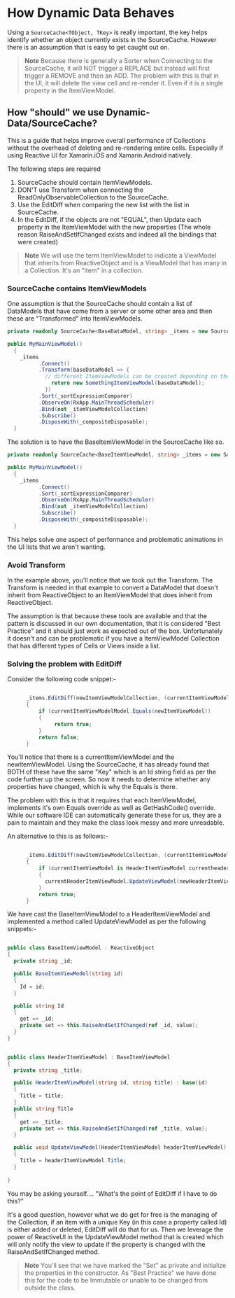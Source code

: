 # How Dynamic Data Behaves

Using a `SourceCache<TObject, TKey>` is really important, the key helps identify whether an object currently exists in the SourceCache.  However there is an assumption that is easy to get caught out on.

> **Note** Because there is generally a Sorter when Connecting to the SourceCache, it will NOT trigger a REPLACE but instead will first trigger a REMOVE and then an ADD.  The problem with this is that in the UI, it will delete the view cell and re-render it.  Even if it is a single property in the ItemViewModel.


## How "should" we use Dynamic-Data/SourceCache?

This is a guide that helps improve overall performance of Collections without the overhead of deleting and re-rendering entire cells.  Especially if using Reactive UI for Xamarin.iOS and Xamarin.Android natively.

The following steps are required

1. SourceCache should contain ItemViewModels.
2. DON'T use Transform when connecting the ReadOnlyObservableCollection to the SourceCache.
3. Use the EditDiff when comparing the new list with the list in SourceCache.
4. In the EditDiff, if the objects are not "EQUAL", then Update each property in the ItemViewModel with the new properties (The whole reason RaiseAndSetIfChanged exists and indeed all the bindings that were created)

> **Note**  We will use the term ItemViewModel to indicate a ViewModel that inherits from ReactiveObject and is a ViewModel that has many in a Collection.  It's an "item" in a collection.


### SourceCache contains ItemViewModels

One assumption is that the SourceCache should contain a list of DataModels that have come from a server or some other area and then these are "Transformed" into ItemViewModels.

```cs
private readonly SourceCache<BaseDataModel, string> _items = new SourceCache<BaseDataModel, string>(i => i.Id);

public MyMainViewModel()
  {
    _items
          .Connect()
          .Transform(baseDataModel => {
            // different ItemViewModels can be created depending on the BaseDataModel
              return new SomethingItemViewModel(baseDataModel);
            })
          .Sort(_sortExpressionComparer)
          .ObserveOn(RxApp.MainThreadScheduler)
          .Bind(out _itemViewModelCollection)
          .Subscribe()
          .DisposeWith(_compositeDisposable);
  }
```

The solution is to have the BaseItemViewModel in the SourceCache like so.

```cs
private readonly SourceCache<BaseItemViewModel, string> _items = new SourceCache<BaseItemViewModel, string>(i => i.Id);

public MyMainViewModel()
  {
    _items
          .Connect()
          .Sort(_sortExpressionComparer)
          .ObserveOn(RxApp.MainThreadScheduler)
          .Bind(out _itemViewModelCollection)
          .Subscribe()
          .DisposeWith(_compositeDisposable);
  }
```

This helps solve one aspect of performance and problematic animations in the UI lists that we aren't wanting.


### Avoid Transform

In the example above, you'll notice that we took out the Transform.  The Transform is needed in that example to convert a DataModel that doesn't inherit from ReactiveObject to an ItemViewModel that does inherit from ReactiveObject.

The assumption is that because these tools are available and that the pattern is discussed in our own documentation, that it is considered "Best Practice" and it should just work as expected out of the box.  Unfortunately it doesn't and can be problematic if you have a ItemViewModel Collection that has different types of Cells or Views inside a list.


### Solving the problem with EditDiff

Consider the following code snippet:-

```cs

      _items.EditDiff(newItemViewModelCollection, (currentItemViewModel, newItemViewModel) => 
      {
          if (currentItemViewModelModel.Equals(newItemViewModel)) 
          {
               return true;
          }
          return false;
      }

```

You'll notice that there is a currentItemViewModel and the newItemViewModel.  Using the SourceCache, it has already found that BOTH of these have the same "Key" which is an Id string field as per the code further up the screen.  So now it needs to determine whether any properties have changed, which is why the Equals is there.

The problem with this is that it requires that each ItemViewModel, implements it's own Equals override as well as GetHashCode() override.  While our software IDE can automatically generate these for us, they are a pain to maintain and they make the class look messy and more unreadable.

An alternative to this is as follows:-

```cs

      _items.EditDiff(newItemViewModelCollection, (currentItemViewModel, newItemViewModel) => 
      {
          if (currentItemViewModel is HeaderItemViewModel currentheaderItemViewModel && newItemViewModel is HeaderItemViewModel newHeaderItemViewModel)
          {
            currentHeaderItemViewModel.UpdateViewModel(newHeaderItemViewModel)
          }
          return true;
      }

```

We have cast the BaseItemViewModel to a HeaderItemViewModel and implemented a method called UpdateViewModel as per the following snippets:-

```cs

public class BaseItemViewModel : ReactiveObject
{
  private string _id;

  public BaseItemViewModel(string id)
  {
    Id = id;
  }

  public string Id
  {
    get => _id;
    private set => this.RaiseAndSetIfChanged(ref _id, value);
  }
}

```

```cs

public class HeaderItemViewModel : BaseItemViewModel
{
  private string _title;

  public HeaderItemViewModel(string id, string title) : base(id)
  {
    Title = title;
  }
  public string Title
  {
    get => _title;
    private set => this.RaiseAndSetIfChanged(ref _title, value);
  }

  public void UpdateViewModel(HeaderItemViewModel headerItemViewModel)
  {
    Title = headerItemViewModel.Title;
  }
  
}

```

You may be asking yourself.... "What's the point of EditDiff if I have to do this?"

It's a good question, however what we do get for free is the managing of the Collection, if an item with a unique Key (in this case a property called Id) is either added or deleted, EditDiff will do that for us.  Then we leverage the power of ReactiveUI in the UpdateViewModel method that is created which will only notify the view to update if the property is changed with the RaiseAndSetIfChanged method.


> **Note** You'll see that we have marked the "Set" as private and initialize the properties in the constructor.  As "Best Practice" we have done this for the code to be Immutable or unable to be changed from outside the class.

